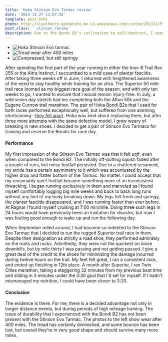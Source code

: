 ```yaml
---
title: 'Hoka Stinson Evo Tarmac review'
date: '2013-11-27 11:57:32'
template: post.html
photo: http://slowtheory.openphoto.me.s3.amazonaws.com/custom/201311/P1060678-642c16_350x250xCR.jpg
post_class: ' stinson_review'
description: Due to the Bondi B2's inclination to self-destruct, I spent four months of the summer running in the Hoka Stinson Evo Tarmac. Here I reflect on their ability to navigate varied terrain, promote good health, and improve performance.
---
```


* ![Hoka Stinson Evo tarmac](http://slowtheory.openphoto.me.s3.amazonaws.com/custom/201311/P1060678-642c16_350x250xCR.jpg)
* ![Tread wear after 400 miles](http://slowtheory.openphoto.me.s3.amazonaws.com/custom/201311/P1060679-926cde_350x250xCR.jpg)
* ![Compressed, but still springy](http://slowtheory.openphoto.me.s3.amazonaws.com/custom/201311/P1060680-287df2_350x250xCR.jpg)

After spending the first part of the year running in either the Inov-8 Trail Roc 255 or the Altra Instinct, I succumbed to a mild case of plantar fasciitis. After taking three weeks off in June, I returned with heightened awareness of the need to stay healthy while training for an ultra. The Superior 50 mile trail race loomed as my biggest race goal of the season, and with only ten weeks to go, I wanted to ensure that I would remain injury-free. In July, a wild seven day stretch had me completing both the Afton 50k and the Eugene Curnow trail marathon. The pair of Hoka Bondi B2s that I used for both races performed exceptionally well, but suffered from one alarming shortcoming--[they fell apart](http://www.slowtheory.com/2013/07/15/hoka-bondi-b2-review/). Hoka was kind about replacing them, but after three more attempts with the same defective model, I grew weary of breaking in new shoes. I decided to get a pair of Stinson Evo Tarmacs for training and reserve the Bondis for race day.

#### Performance

My first impression of the Stinson Evo Tarmac was that it felt *soft*, even when compared to the Bondi B2. The initially off-putting squish faded after a couple of runs, but noisy footfall persisted. Due to a shattered sesamoid, my stride has a certain asymmetry to it which was accentuated by the higher drop and flatter bottom of the Tarmac. No matter. I could accept that my reasonably quiet footfall became something more of an inconsistent thwacking. I began running exclusively in them and marveled as I found myself comfortably logging big mile weeks and back to back long runs without any hint of my body breaking down. My legs felt fresh and springy, the plantar fasciitis disappeared, and I was running faster than ever before. At Ragnar I found myself cruising at 7:00 min/mile. Doing three such legs in 24 hours would have previously been an invitation for disaster, but now I was feeling good enough to wake up and run the following day.

When September rolled around, I had become so indebted to the Stinson Evo Tarmac that I decided to run the rugged Superior trail race in them. Despite their designation as strictly a road shoe, they performed admirably on the roots and rocks. Admittedly, they were not the quickest on loose downhills, but by mile thirty I was passing and not getting passed. I give a great deal of the credit to the shoes for minimizing the damage incurred during twelve hours on the trail. My feet felt great, I ran a consistent race, and ended up finishing in 12th place. A month after Superior, I ran Twin Cities marathon, taking a staggering 32 minutes from my previous best time and sliding in 3 minutes under the 3:30 goal that I'd set for myself. If I hadn't mismanaged my nutrition, I could have been closer to 3:20.

#### Conclusion

The evidence is there. For me, there is a decided advantage not only in longer distance events, but during periods of high mileage training. The issue of durability that I experienced with the Bondi B2 has not been present with the Stinson Evo Tarmac. The photos to the left show wear after 400 miles. The tread has certainly diminished, and some bounce has been lost, but overall they're in very good shape and should survive many more miles.